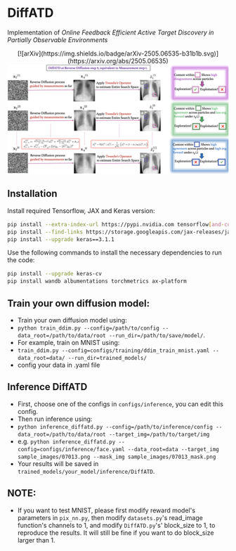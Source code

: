 # DiffATD 
Implementation of _Online Feedback Efficient Active Target Discovery in Partially Observable Environments_

<div align="center">
  [![arXiv](https://img.shields.io/badge/arXiv-2505.06535-b31b1b.svg)](https://arxiv.org/abs/2505.06535)
  <img src="imgs/main_figure.png" width="650">
</div>



## Installation
Install required Tensorflow, JAX and Keras version:
```bash
pip install --extra-index-url https://pypi.nvidia.com tensorflow[and-cuda]==2.15.0
pip install --find-links https://storage.googleapis.com/jax-releases/jax_cuda_releases.html jax[cuda12_pip]==0.4.26
pip install --upgrade keras==3.1.1
```
Use the following commands to install the necessary dependencies to run the code:
```bash
pip install --upgrade keras-cv
pip install wandb albumentations torchmetrics ax-platform
```

## Train your own diffusion model:
* Train your own diffusion model using:
* `python train_ddim.py --config=/path/to/config --data_root=/path/to/data/root --run_dir=/path/to/save/model/`.
* For example, train on MNIST using:
* `train_ddim.py --config=configs/training/ddim_train_mnist.yaml --data_root=data/ --run_dir=trained_models/`
* config your data in .yaml file


## Inference DiffATD
* First, choose one of the configs in `configs/inference`, you can edit this config.
* Then run inference using:
* `python inference_diffatd.py --config=/path/to/inference/config --data_root=/path/to/data/root --target_img=/path/to/target/img`
* e.g. `python inference_diffatd.py --config=configs/inference/face.yaml --data_root=data --target_img sample_images/07013.png --mask_img sample_images/07013_mask.png` 
* Your results will be saved in `trained_models/your_model/inference/DiffATD`.


## NOTE:
* If you want to test MNIST, please first modify reward model's parameters in `pix_nn.py`, then modify `datasets.py`'s read_image function's channels to 1, and modify `DiffATD.py`'s' block_size to 1, to reproduce the results. It will still be fine if you want to do block_size larger than 1.

